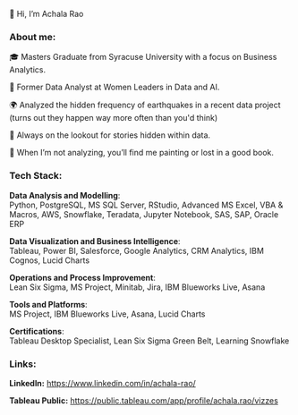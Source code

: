 👋 Hi, I’m Achala Rao

### About me:
<!--- --->
🎓 Masters Graduate from Syracuse University with a focus on Business Analytics.
<!--- --->
💼 Former Data Analyst at Women Leaders in Data and AI.
<!--- --->
🌍 Analyzed the hidden frequency of earthquakes in a recent data project (turns out they happen way more often than you'd think)
<!--- --->
🌟 Always on the lookout for stories hidden within data.
<!--- --->
🎨 When I’m not analyzing, you’ll find me painting or lost in a good book.
<!--- --->
<!--- --->
### Tech Stack:

**Data Analysis and Modelling**:  
Python, PostgreSQL, MS SQL Server, RStudio, Advanced MS Excel, VBA & Macros, AWS, Snowflake, Teradata, Jupyter Notebook, SAS, SAP, Oracle ERP

**Data Visualization and Business Intelligence**:  
Tableau, Power BI, Salesforce, Google Analytics, CRM Analytics, IBM Cognos, Lucid Charts

**Operations and Process Improvement**:  
Lean Six Sigma, MS Project, Minitab, Jira, IBM Blueworks Live, Asana

**Tools and Platforms**:  
MS Project, IBM Blueworks Live, Asana, Lucid Charts

**Certifications**:  
Tableau Desktop Specialist, Lean Six Sigma Green Belt, Learning Snowflake



### Links:
<!--- --->
**LinkedIn:** https://www.linkedin.com/in/achala-rao/

**Tableau Public:** https://public.tableau.com/app/profile/achala.rao/vizzes
